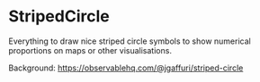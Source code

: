 # StripedCircle

Everything to draw nice striped circle symbols to show numerical proportions on maps or other visualisations.

Background: https://observablehq.com/@jgaffuri/striped-circle
